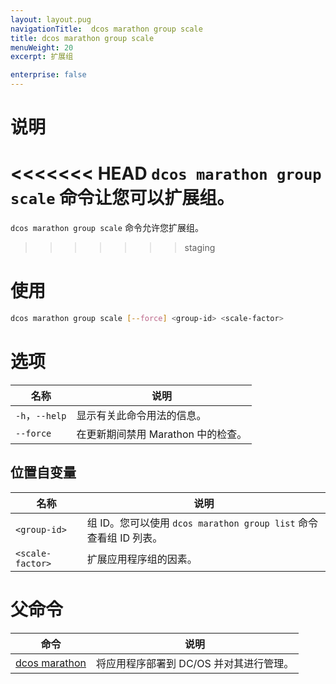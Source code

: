```yaml
---
layout: layout.pug
navigationTitle:  dcos marathon group scale
title: dcos marathon group scale
menuWeight: 20
excerpt: 扩展组

enterprise: false
---
```



# 说明

<<<<<<< HEAD
`dcos marathon group scale` 命令让您可以扩展组。
=======
`dcos marathon group scale` 命令允许您扩展组。
>>>>>>> staging

# 使用

```bash
dcos marathon group scale [--force] <group-id> <scale-factor> 
```

# 选项

| 名称 | 说明 |
|---------|-------------|
| `-h`，`--help` | 显示有关此命令用法的信息。 |
| `--force` | 在更新期间禁用 Marathon 中的检查。|

## 位置自变量

| 名称 | 说明 |
|---------|-------------|
| `<group-id>` | 组 ID。您可以使用 `dcos marathon group list` 命令查看组 ID 列表。|
| `<scale-factor>` | 扩展应用程序组的因素。|

# 父命令

| 命令 | 说明 |
|---------|-------------|
| [dcos marathon](/cn/1.12/cli/command-reference/dcos-marathon/) | 将应用程序部署到 DC/OS 并对其进行管理。|

